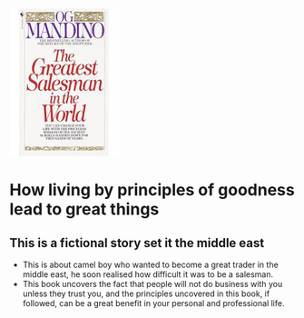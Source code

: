 ![Cover](images/cover-tgsint.jpg)
# How living by principles of goodness lead to great things
## This is a fictional story set it the middle east
- This is about camel boy who wanted to become a great trader in the middle east, he soon realised how difficult it was to be a salesman.
- This book uncovers the fact that people will not do business with you unless they trust you, and the principles uncovered in this book, if followed, can be a great benefit in your personal and professional life.
